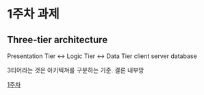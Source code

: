 # 1주차 과제

## Three-tier architecture
Presentation Tier <-> Logic Tier <-> Data Tier
client                 server         database

3티어라는 것은 아키텍쳐를 구분하는 기준. 결론 내부망

[1주차](https://www.notion.so/song-01/1-f7ac4c9a84594180aba9c2273988ba19?pvs=4)
